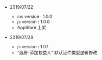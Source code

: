 
+ 2019/07/22 
  * ios version : 1.0.0
  * js  version : 1.0.0
  * AppStore 上架

+ 2019/07/26
  * js  version : 1.0.1
  * “选房-添加权益人” 默认证件类型逻辑修改
  